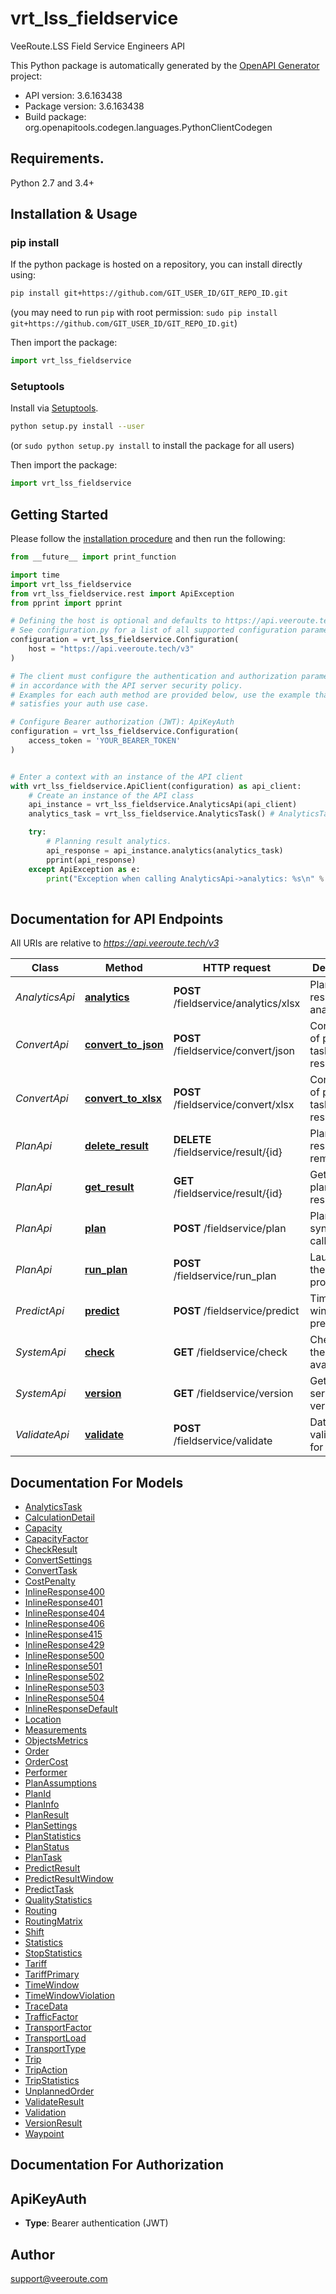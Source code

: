 # vrt_lss_fieldservice
VeeRoute.LSS Field Service Engineers API

This Python package is automatically generated by the [OpenAPI Generator](https://openapi-generator.tech) project:

- API version: 3.6.163438
- Package version: 3.6.163438
- Build package: org.openapitools.codegen.languages.PythonClientCodegen

## Requirements.

Python 2.7 and 3.4+

## Installation & Usage
### pip install

If the python package is hosted on a repository, you can install directly using:

```sh
pip install git+https://github.com/GIT_USER_ID/GIT_REPO_ID.git
```
(you may need to run `pip` with root permission: `sudo pip install git+https://github.com/GIT_USER_ID/GIT_REPO_ID.git`)

Then import the package:
```python
import vrt_lss_fieldservice
```

### Setuptools

Install via [Setuptools](http://pypi.python.org/pypi/setuptools).

```sh
python setup.py install --user
```
(or `sudo python setup.py install` to install the package for all users)

Then import the package:
```python
import vrt_lss_fieldservice
```

## Getting Started

Please follow the [installation procedure](#installation--usage) and then run the following:

```python
from __future__ import print_function

import time
import vrt_lss_fieldservice
from vrt_lss_fieldservice.rest import ApiException
from pprint import pprint

# Defining the host is optional and defaults to https://api.veeroute.tech/v3
# See configuration.py for a list of all supported configuration parameters.
configuration = vrt_lss_fieldservice.Configuration(
    host = "https://api.veeroute.tech/v3"
)

# The client must configure the authentication and authorization parameters
# in accordance with the API server security policy.
# Examples for each auth method are provided below, use the example that
# satisfies your auth use case.

# Configure Bearer authorization (JWT): ApiKeyAuth
configuration = vrt_lss_fieldservice.Configuration(
    access_token = 'YOUR_BEARER_TOKEN'
)


# Enter a context with an instance of the API client
with vrt_lss_fieldservice.ApiClient(configuration) as api_client:
    # Create an instance of the API class
    api_instance = vrt_lss_fieldservice.AnalyticsApi(api_client)
    analytics_task = vrt_lss_fieldservice.AnalyticsTask() # AnalyticsTask | Request for analytics.

    try:
        # Planning result analytics.
        api_response = api_instance.analytics(analytics_task)
        pprint(api_response)
    except ApiException as e:
        print("Exception when calling AnalyticsApi->analytics: %s\n" % e)
    
```

## Documentation for API Endpoints

All URIs are relative to *https://api.veeroute.tech/v3*

Class | Method | HTTP request | Description
------------ | ------------- | ------------- | -------------
*AnalyticsApi* | [**analytics**](docs/AnalyticsApi.md#analytics) | **POST** /fieldservice/analytics/xlsx | Planning result analytics.
*ConvertApi* | [**convert_to_json**](docs/ConvertApi.md#convert_to_json) | **POST** /fieldservice/convert/json | Conversion of planning task and result.
*ConvertApi* | [**convert_to_xlsx**](docs/ConvertApi.md#convert_to_xlsx) | **POST** /fieldservice/convert/xlsx | Conversion of planning task and result.
*PlanApi* | [**delete_result**](docs/PlanApi.md#delete_result) | **DELETE** /fieldservice/result/{id} | Planning result removal.
*PlanApi* | [**get_result**](docs/PlanApi.md#get_result) | **GET** /fieldservice/result/{id} | Getting the planning result.
*PlanApi* | [**plan**](docs/PlanApi.md#plan) | **POST** /fieldservice/plan | Planning, synchronous call.
*PlanApi* | [**run_plan**](docs/PlanApi.md#run_plan) | **POST** /fieldservice/run_plan | Launching the planning process.
*PredictApi* | [**predict**](docs/PredictApi.md#predict) | **POST** /fieldservice/predict | Time window prediction.
*SystemApi* | [**check**](docs/SystemApi.md#check) | **GET** /fieldservice/check | Checking the service availability.
*SystemApi* | [**version**](docs/SystemApi.md#version) | **GET** /fieldservice/version | Getting the service version.
*ValidateApi* | [**validate**](docs/ValidateApi.md#validate) | **POST** /fieldservice/validate | Data validation for planning.


## Documentation For Models

 - [AnalyticsTask](docs/AnalyticsTask.md)
 - [CalculationDetail](docs/CalculationDetail.md)
 - [Capacity](docs/Capacity.md)
 - [CapacityFactor](docs/CapacityFactor.md)
 - [CheckResult](docs/CheckResult.md)
 - [ConvertSettings](docs/ConvertSettings.md)
 - [ConvertTask](docs/ConvertTask.md)
 - [CostPenalty](docs/CostPenalty.md)
 - [InlineResponse400](docs/InlineResponse400.md)
 - [InlineResponse401](docs/InlineResponse401.md)
 - [InlineResponse404](docs/InlineResponse404.md)
 - [InlineResponse406](docs/InlineResponse406.md)
 - [InlineResponse415](docs/InlineResponse415.md)
 - [InlineResponse429](docs/InlineResponse429.md)
 - [InlineResponse500](docs/InlineResponse500.md)
 - [InlineResponse501](docs/InlineResponse501.md)
 - [InlineResponse502](docs/InlineResponse502.md)
 - [InlineResponse503](docs/InlineResponse503.md)
 - [InlineResponse504](docs/InlineResponse504.md)
 - [InlineResponseDefault](docs/InlineResponseDefault.md)
 - [Location](docs/Location.md)
 - [Measurements](docs/Measurements.md)
 - [ObjectsMetrics](docs/ObjectsMetrics.md)
 - [Order](docs/Order.md)
 - [OrderCost](docs/OrderCost.md)
 - [Performer](docs/Performer.md)
 - [PlanAssumptions](docs/PlanAssumptions.md)
 - [PlanId](docs/PlanId.md)
 - [PlanInfo](docs/PlanInfo.md)
 - [PlanResult](docs/PlanResult.md)
 - [PlanSettings](docs/PlanSettings.md)
 - [PlanStatistics](docs/PlanStatistics.md)
 - [PlanStatus](docs/PlanStatus.md)
 - [PlanTask](docs/PlanTask.md)
 - [PredictResult](docs/PredictResult.md)
 - [PredictResultWindow](docs/PredictResultWindow.md)
 - [PredictTask](docs/PredictTask.md)
 - [QualityStatistics](docs/QualityStatistics.md)
 - [Routing](docs/Routing.md)
 - [RoutingMatrix](docs/RoutingMatrix.md)
 - [Shift](docs/Shift.md)
 - [Statistics](docs/Statistics.md)
 - [StopStatistics](docs/StopStatistics.md)
 - [Tariff](docs/Tariff.md)
 - [TariffPrimary](docs/TariffPrimary.md)
 - [TimeWindow](docs/TimeWindow.md)
 - [TimeWindowViolation](docs/TimeWindowViolation.md)
 - [TraceData](docs/TraceData.md)
 - [TrafficFactor](docs/TrafficFactor.md)
 - [TransportFactor](docs/TransportFactor.md)
 - [TransportLoad](docs/TransportLoad.md)
 - [TransportType](docs/TransportType.md)
 - [Trip](docs/Trip.md)
 - [TripAction](docs/TripAction.md)
 - [TripStatistics](docs/TripStatistics.md)
 - [UnplannedOrder](docs/UnplannedOrder.md)
 - [ValidateResult](docs/ValidateResult.md)
 - [Validation](docs/Validation.md)
 - [VersionResult](docs/VersionResult.md)
 - [Waypoint](docs/Waypoint.md)


## Documentation For Authorization


## ApiKeyAuth

- **Type**: Bearer authentication (JWT)


## Author

support@veeroute.com


